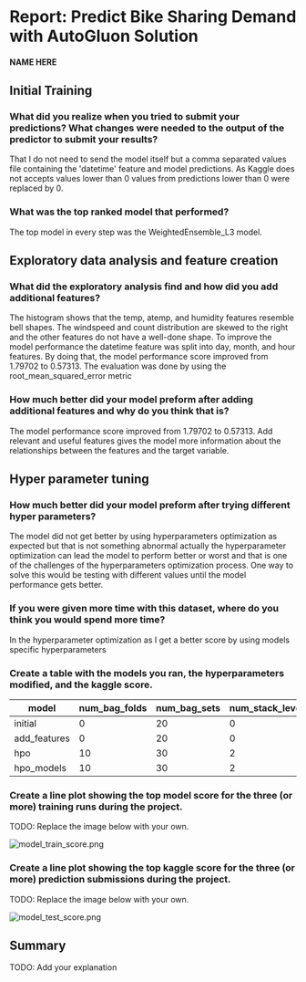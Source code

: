 # Report: Predict Bike Sharing Demand with AutoGluon Solution
#### NAME HERE

## Initial Training
### What did you realize when you tried to submit your predictions? What changes were needed to the output of the predictor to submit your results?
That I do not need to send the model itself but a comma separated values file containing the 'datetime' feature and model predictions. As Kaggle does not accepts values lower than 0 values from predictions lower than 0 were replaced by 0.

### What was the top ranked model that performed?
The top model in every step was the WeightedEnsemble_L3 model. 

## Exploratory data analysis and feature creation
### What did the exploratory analysis find and how did you add additional features?
The histogram shows that the temp, atemp, and humidity features resemble bell shapes. The windspeed and count distribution are skewed to the right and the other features do not have a well-done shape. To improve the model performance the datetime feature was split into day, month, and hour features. By doing that, the model performance score improved from 1.79702 to 0.57313. The evaluation was done by using the root_mean_squared_error metric 

### How much better did your model preform after adding additional features and why do you think that is?
The model performance score improved from 1.79702 to 0.57313. Add relevant and useful features gives the model more information about the relationships between the features and the target variable.

## Hyper parameter tuning
### How much better did your model preform after trying different hyper parameters?
The model did not get better by using hyperparameters optimization as expected but that is not something abnormal actually the hyperparameter optimization can lead the model to perform better or worst and that is one of the challenges of the hyperparameters optimization process. One way to solve this would be testing with different values until the model performance gets better.

### If you were given more time with this dataset, where do you think you would spend more time?
In the hyperparameter optimization as I get a better score by using models specific hyperparameters

### Create a table with the models you ran, the hyperparameters modified, and the kaggle score.
|model|num_bag_folds|num_bag_sets|num_stack_levels|models_hyperparameter_status|score|
|--|--|--|--|--|--|
|initial|0|20|0|default|1.79702|
|add_features|0|20|0|default|0.57313|
|hpo|10|30|2|custom|0.58625|
|hpo_models|10|30|2|custom|0.53222|

### Create a line plot showing the top model score for the three (or more) training runs during the project.

TODO: Replace the image below with your own.

![model_train_score.png](https://github.com/punkmic/Predict-Bike-Sharing-Demand-with-AutoGluon/blob/48e29c1c003c09aabe25c45dc9060f78c44c3611/model_train_score.png)

### Create a line plot showing the top kaggle score for the three (or more) prediction submissions during the project.

TODO: Replace the image below with your own.

![model_test_score.png](https://github.com/punkmic/Predict-Bike-Sharing-Demand-with-AutoGluon/blob/b4a2f9786032388b39c5a2b668b67f1ed73dacb8/model_test_score.png)

## Summary
TODO: Add your explanation
